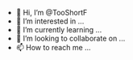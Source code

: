 - 👋 Hi, I’m @TooShortF
- 👀 I’m interested in ...
- 🌱 I’m currently learning ...
- 💞️ I’m looking to collaborate on ...
- 📫 How to reach me ...

<!---
TooShortF/TooShortF is a ✨ special ✨ repository because its `README.md` (this file) appears on your GitHub profile.
You can click the Preview link to take a look at your changes.
--->
